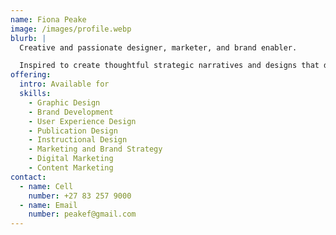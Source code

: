 ```yaml
---
name: Fiona Peake
image: /images/profile.webp
blurb: |
  Creative and passionate designer, marketer, and brand enabler.  

  Inspired to create thoughtful strategic narratives and designs that deliver significant and measurable results.
offering:
  intro: Available for
  skills:
    - Graphic Design
    - Brand Development
    - User Experience Design
    - Publication Design
    - Instructional Design
    - Marketing and Brand Strategy
    - Digital Marketing
    - Content Marketing
contact:
  - name: Cell
    number: +27 83 257 9000
  - name: Email
    number: peakef@gmail.com
---
```

